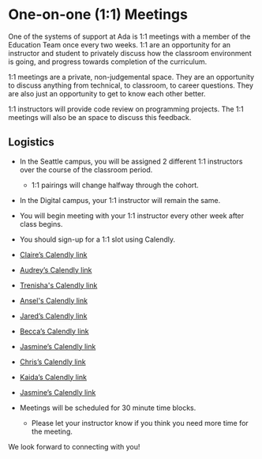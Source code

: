 # One-on-one (1:1) Meetings

One of the systems of support at Ada is 1:1 meetings with a member of the Education Team once every two weeks. 1:1 are an opportunity for an instructor and student to privately discuss how the classroom environment is going, and progress towards completion of the curriculum.

1:1 meetings are a private, non-judgemental space. They are an opportunity to discuss anything from technical, to classroom, to career questions. They are also just an opportunity to get to know each other better.

1:1 instructors will provide code review on programming projects.  The 1:1 meetings will also be an space to discuss this feedback.

## Logistics

- In the Seattle campus, you will be assigned 2 different 1:1 instructors over the course of the classroom period.
    - 1:1 pairings will change halfway through the cohort.

- In the Digital campus, your 1:1 instructor will remain the same.
- You will begin meeting with your 1:1 instructor every other week after class begins.
- You should sign-up for a 1:1 slot using Calendly. 
- [Claire’s Calendly link](https://calendly.com/claire-ada)
- [Audrey’s Calendly link](https://calendly.com/audrey-at-ada)
- [Trenisha's Calendly link](https://calendly.com/trenishag)
- [Ansel's Calendly link](https://calendly.com/anselr)
- [Jared’s Calendly link](http://calendly.com/jared-at-ada)
- [Becca’s Calendly link](https://calendly.com/becca-elenzil/1-1-with-becca)
- [Jasmine’s Calendly link](https://calendly.com/jasmine-ada)
- [Chris’s Calendly link](https://calendly.com/chris-at-ada/30min?month=2021-07)
- [Kaida’s Calendly link](https://calendly.com/kaida)
- [Jasmine’s Calendly link](http://calendly.com/jasmine-ada)

- Meetings will be scheduled for 30 minute time blocks.
    - Please let your instructor know if you think you need more time for the meeting.

We look forward to connecting with you!
